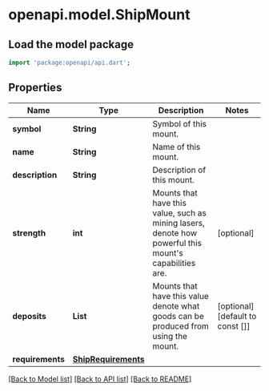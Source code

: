 # openapi.model.ShipMount

## Load the model package
```dart
import 'package:openapi/api.dart';
```

## Properties
Name | Type | Description | Notes
------------ | ------------- | ------------- | -------------
**symbol** | **String** | Symbol of this mount. | 
**name** | **String** | Name of this mount. | 
**description** | **String** | Description of this mount. | 
**strength** | **int** | Mounts that have this value, such as mining lasers, denote how powerful this mount's capabilities are. | [optional] 
**deposits** | **List<String>** | Mounts that have this value denote what goods can be produced from using the mount. | [optional] [default to const []]
**requirements** | [**ShipRequirements**](ShipRequirements.md) |  | 

[[Back to Model list]](../README.md#documentation-for-models) [[Back to API list]](../README.md#documentation-for-api-endpoints) [[Back to README]](../README.md)


